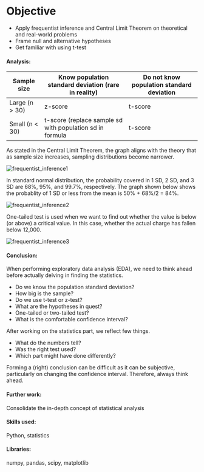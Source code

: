# Objective
- Apply frequentist inference and Central Limit Theorem on theoretical and real-world problems
- Frame null and alternative hypotheses
- Get familiar with using t-test

#### Analysis:
Sample size | Know population standard deviation (rare in reality) | Do not know population standard deviation
----- | ---------------------------------- | ------------------------------------------
Large (n > 30) | z-score | t-score
Small (n < 30) | t-score (replace sample sd with population sd in formula | t-score

As stated in the Central Limit Theorem, the graph aligns with the theory that as sample size increases, sampling distributions become narrower.

![frequentist_inference1](https://user-images.githubusercontent.com/36130927/119580024-a74fdf00-bd8d-11eb-855f-aef06b12ab2e.png)

In standard normal distribution, the probability covered in 1 SD, 2 SD, and 3 SD are 68%, 95%, and 99.7%, respectively.
The graph shown below shows the probablity of 1 SD or less from the mean is 50% + 68%/2 = 84%.

![frequentist_inference2](https://user-images.githubusercontent.com/36130927/119580061-b46cce00-bd8d-11eb-843f-2661d980793b.png)

One-tailed test is used when we want to find out whether the value is below (or above) a critical value.
In this case, whether the actual charge has fallen below 12,000.

![frequentist_inference3](https://user-images.githubusercontent.com/36130927/119579999-9a32f000-bd8d-11eb-9cd5-d7edebc5274e.png)


#### Conclusion:
When performing exploratory data analysis (EDA), we need to think ahead before actually delving in finding the statistics.
- Do we know the population standard deviation?
- How big is the sample?
- Do we use t-test or z-test?
- What are the hypotheses in quest?
- One-tailed or two-tailed test?
- What is the comfortable confidence interval?

After working on the statistics part, we reflect few things.
- What do the numbers tell?
- Was the right test used?
- Which part might have done differently?

Forming a (right) conclusion can be difficult as it can be subjective, particularly on changing the confidence interval. Therefore, always think ahead.


#### Further work:
Consolidate the in-depth concept of statistical analysis


#### Skills used:
Python, statistics


#### Libraries:
numpy, pandas, scipy, matplotlib

